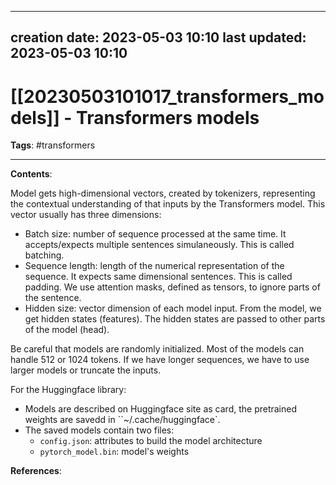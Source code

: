 
---
creation date: 2023-05-03 10:10
last updated: 2023-05-03 10:10
---
# [[20230503101017_transformers_models]] - Transformers models
__Tags__: #transformers 

---
__Contents__: 

Model gets high-dimensional vectors, created by tokenizers, representing the contextual understanding of that inputs by the Transformers model. This vector usually has three dimensions:
* Batch size: number of sequence processed at the same time. It accepts/expects multiple sentences simulaneously. This is called batching.
* Sequence length: length of the numerical representation of the sequence. It expects same dimensional sentences. This is called padding. We use attention masks, defined as tensors, to ignore parts of the sentence.
* Hidden size: vector dimension of each model input.
From the model, we get hidden states (features). The hidden states are passed to other parts of the model (head). 

Be careful that models are randomly initialized. 
Most of the models can handle $512$ or $1024$ tokens. If we have longer sequences, we have to use larger models or truncate the inputs.

For the Huggingface library:
* Models are described on Huggingface site as card, the pretrained weights are savedd in ``~/.cache/huggingface`.
* The saved models contain two files:
	* `config.json`: attributes to build the model architecture
	* `pytorch_model.bin`: model's weights

__References__:


